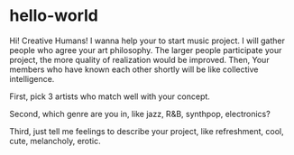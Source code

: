 # hello-world

Hi! Creative Humans! I wanna help your to start music project.
I will gather people who agree your art philosophy. The larger people participate your project, the more quality of realization would be improved. Then, Your members who have known each other shortly will be like collective intelligence.

First, pick 3 artists who match well with your concept.

Second, which genre are you in, like jazz, R&B, synthpop, electronics?

Third, just tell me feelings to describe your project, like refreshment, cool, cute, melancholy, erotic.
